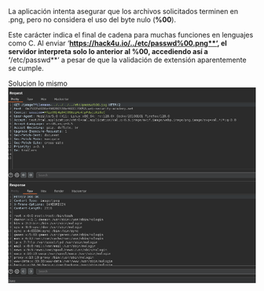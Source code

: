 La aplicación intenta asegurar que los archivos solicitados terminen en .png, pero no considera el uso del byte nulo (**%00**).

Este carácter indica el final de cadena para muchas funciones en lenguajes como C. Al enviar ‘**https://hack4u.io/../etc/passwd%00.png**‘, el servidor interpreta solo lo anterior al **%00**, accediendo así a ‘**/etc/passwd**‘ a pesar de que la validación de extensión aparentemente se cumple.

Solucion
lo mismo 
![Pasted_image_20250814223857.png](/Imagenes/Pasted_image_20250814223857.png)
